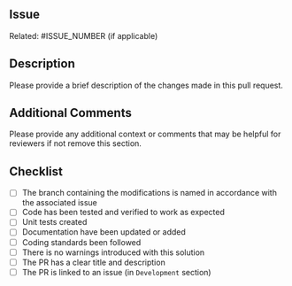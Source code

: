 ## Issue

Related: #ISSUE_NUMBER (if applicable)

## Description

Please provide a brief description of the changes made in this pull request.

## Additional Comments

Please provide any additional context or comments that may be helpful for reviewers if not remove this section.

## Checklist

- [ ] The branch containing the modifications is named in accordance with the associated issue
- [ ] Code has been tested and verified to work as expected
- [ ] Unit tests created
- [ ] Documentation have been updated or added
- [ ] Coding standards been followed
- [ ] There is no warnings introduced with this solution
- [ ] The PR has a clear title and description
- [ ] The PR is linked to an issue (in `Development` section)
